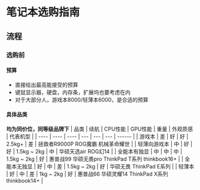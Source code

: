 # 笔记本选购指南
## 流程
### 选购前
#### 预算
- 直接给出最高能接受的预算
- 键鼠显示器，硬盘，内存条，扩展坞也要考虑在内
- 对于大部分人，游戏本8000/轻薄本6000，是合适的预算

#### 具体品类
**均为同价位，同等级品牌下**
| 品类 | 续航 | CPU性能 | GPU性能 | 重量 | 外观质感 | 代表机型 |
| ---- | ---- | ---- | --- | --- | --- | ------ |
| 游戏本 | 差 | 好 | 好 | 2.5kg+ | 差 | 拯救者R9000P ROG魔霸 机械革命耀世 |
| 轻薄向游戏本 | 中 | 好 | 好 | 1.5kg ~ 2kg | 中 | 华硕天选air ROG幻14 |
| 全能本有独显 | 中 | 中 | 中 | 1.5kg ~ 2kg | 好 | 惠普战99 华硕无畏pro ThinkPad T系列 thinkbook16+ |
| 全能本无独显 | 好 | 中 | 差 | 1.5kg ~ 2kg | 好 | 华硕无畏 ThinkPad E系列 |
| 轻薄本 | 好 | 中 | 差 | 1kg ~ 2kg | 好 | 惠普战66 华硕灵耀14 ThinkPad X系列 thinkbook14+ |
